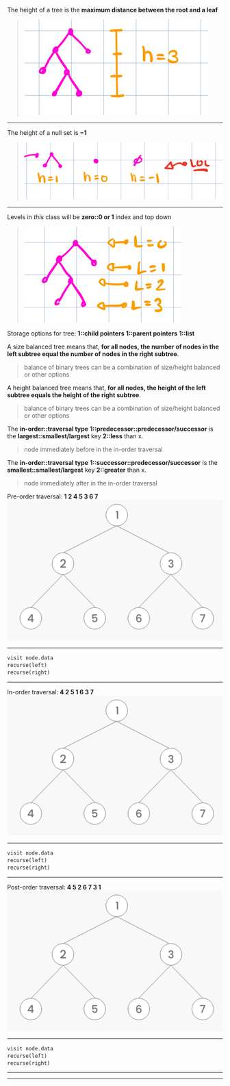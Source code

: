 The height of a tree is the **maximum distance between the root and a leaf**
> ![|200](z_attachments/Pasted%20image%2020250915112150.png)

***

The height of a null set is **$-1$**
> ![|300](z_attachments/Pasted%20image%2020250915112457.png)


***

Levels in *this* class will be **zero::0 or 1** index and top down
> ![|300](z_attachments/Pasted%20image%2020250915112700.png)

Storage options for tree:
**1::child pointers**
**1::parent pointers**
**1::list**

A size balanced tree means that, **for all nodes, the number of nodes in the left subtree equal the number of nodes in the right subtree**.
> balance of binary trees can be a combination of size/height balanced or other options

A height balanced tree means that, **for all nodes, the height of the left subtree equals the height of the right subtree**.
> balance of binary trees can be a combination of size/height balanced or other options

The **in-order::traversal type** **1::predecessor::predecessor/successor** is the **largest::smallest/largest** key **2::less** than x.
> node immediately before in the in-order traversal

The **in-order::traversal type** **1::successor::predecessor/successor** is the **smallest::smallest/largest** key **2::greater** than x.
> node immediately after in the in-order traversal

Pre-order traversal:
**1 2 4 5 3 6 7**
![](z_attachments/Pasted%20image%2020231025134747.png)

---

```python
visit node.data
recurse(left)
recurse(right)
```

---

In-order traversal:
**4 2 5 1 6 3 7**
![](z_attachments/Pasted%20image%2020231025134747.png)

---

```python
visit node.data
recurse(left)
recurse(right)
```

---

Post-order traversal:
**4 5 2 6 7 3 1**
![](z_attachments/Pasted%20image%2020231025134747.png)

---

```python
visit node.data
recurse(left)
recurse(right)
```

---

***
